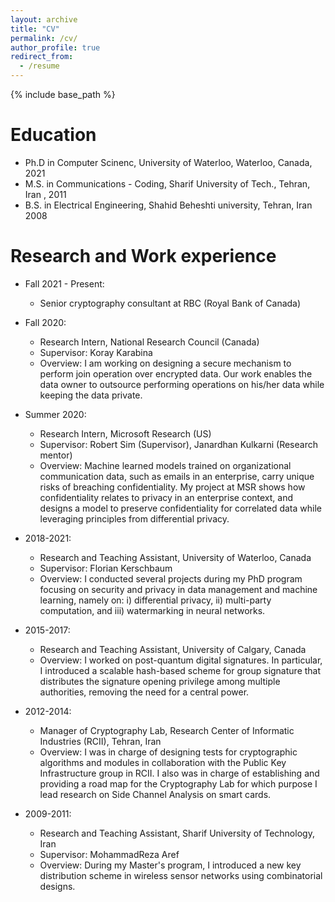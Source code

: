 ```yaml
---
layout: archive
title: "CV"
permalink: /cv/
author_profile: true
redirect_from:
  - /resume
---
```


{% include base_path %}

Education
======
* Ph.D in Computer Scinenc, University of Waterloo, Waterloo, Canada, 2021
* M.S. in Communications - Coding, Sharif University of Tech., Tehran, Iran , 2011
* B.S. in Electrical Engineering, Shahid Beheshti university, Tehran, Iran 2008

Research and Work experience
======
* Fall 2021 - Present:
  * Senior cryptography consultant at RBC (Royal Bank of Canada)
  
* Fall 2020: 
  * Research Intern, National Research Council (Canada)
  * Supervisor: Koray Karabina
  * Overview:  I am working on designing a secure mechanism to perform join operation over encrypted data. Our work enables the data owner to outsource performing operations on his/her data while keeping the data private. 
  
* Summer 2020: 
  * Research Intern, Microsoft Research (US)
  * Supervisor: Robert Sim (Supervisor), Janardhan Kulkarni (Research mentor)
  * Overview: Machine learned models trained on organizational communication data, such as emails in an enterprise, carry unique risks of breaching confidentiality. My project at MSR shows how confidentiality relates to privacy in an enterprise context, and designs a model to preserve confidentiality for correlated data while leveraging principles from differential privacy. 
  
* 2018-2021: 
  * Research and Teaching Assistant, University of Waterloo, Canada
  * Supervisor: Florian Kerschbaum
  * Overview: I conducted several projects during my PhD program focusing on security and privacy in data management and machine learning, namely on: i) differential privacy, ii) multi-party computation, and iii) watermarking in neural networks.
  
* 2015-2017: 
  * Research and Teaching Assistant, University of Calgary, Canada
  * Overview: I worked on post-quantum digital signatures. In particular, I introduced a scalable hash-based scheme for group signature that distributes the signature opening privilege among multiple authorities, removing the need for a central power. 

* 2012-2014: 
  * Manager of Cryptography Lab, Research Center of Informatic Industries (RCII), Tehran, Iran
  * Overview: I was in charge of designing tests for cryptographic algorithms and modules in collaboration with the Public Key Infrastructure group in RCII. I also was in charge of establishing and providing a road map for the Cryptography Lab for which purpose I lead research on Side Channel Analysis on smart cards.  

* 2009-2011:
  * Research and Teaching Assistant, Sharif University of Technology, Iran
  * Supervisor: MohammadReza Aref
  * Overview: During my Master's program, I introduced a new key distribution scheme in wireless sensor networks using combinatorial designs. 
